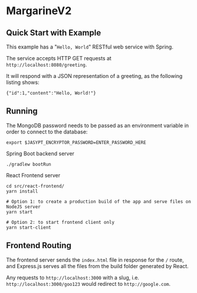 # MargarineV2

## Quick Start with Example

This example has a "`Hello, World`" RESTful web service with Spring.

The service accepts HTTP GET requests at `http://localhost:8080/greeting`.

It will respond with a JSON representation of a greeting, as the following listing shows:

```
{"id":1,"content":"Hello, World!"}
```
## Running
The MongoDB password needs to be passed as an environment variable in order to connect to the database:
```
export $JASYPT_ENCRYPTOR_PASSWORD=ENTER_PASSWORD_HERE
```
Spring Boot backend server
```
./gradlew bootRun
```

React Frontend server
```
cd src/react-frontend/
yarn install

# Option 1: to create a production build of the app and serve files on NodeJS server
yarn start

# Option 2: to start frontend client only
yarn start-client
```

## Frontend Routing
The frontend server sends the `index.html` file in response for the `/` route, and Express.js serves all the files from the build folder generated by React.

Any requests to `http://localhost:3000` with a slug, i.e. `http://localhost:3000/goo123` would redirect to `http://google.com`.
